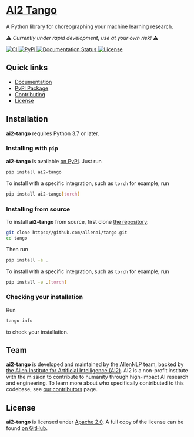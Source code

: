 # [AI2 Tango](https://ai2-tango.readthedocs.io/)

<!-- start tagline -->

A Python library for choreographing your machine learning research.

<!-- end tagline -->

⚠️ *Currently under rapid development, use at your own risk!* ⚠️

<!-- <p align="center"> -->
<p>
    <a href="https://github.com/allenai/tango/actions">
        <img alt="CI" src="https://github.com/allenai/tango/workflows/CI/badge.svg?event=push&branch=main">
    </a>
    <a href="https://pypi.org/project/ai2-tango/">
        <img alt="PyPI" src="https://img.shields.io/pypi/v/ai2-tango">
    </a>
    <a href="https://ai2-tango.readthedocs.io/en/latest/?badge=latest">
        <img src="https://readthedocs.org/projects/ai2-tango/badge/?version=latest" alt="Documentation Status" />
    </a>
    <a href="https://github.com/allenai/tango/blob/main/LICENSE">
        <img alt="License" src="https://img.shields.io/github/license/allenai/tango.svg?color=blue&cachedrop">
    </a>
    <br/>
</p>

## Quick links

- [Documentation](https://ai2-tango.readthedocs.io/)
- [PyPI Package](https://pypi.org/project/ai2-tango/)
- [Contributing](https://github.com/allenai/tango/blob/main/CONTRIBUTING.md)
- [License](https://github.com/allenai/tango/blob/main/LICENSE)

## Installation

<!-- start py version -->

**ai2-tango** requires Python 3.7 or later.

<!-- end py version -->

### Installing with `pip`

<!-- start install pip -->

**ai2-tango** is available [on PyPI](https://pypi.org/project/ai2-tango/). Just run

```bash
pip install ai2-tango
```

To install with a specific integration, such as `torch` for example, run

```bash
pip install ai2-tango[torch]
```

<!-- end install pip -->

### Installing from source

<!-- start install source -->

To install **ai2-tango** from source, first clone [the repository](https://github.com/allenai/tango):

```bash
git clone https://github.com/allenai/tango.git
cd tango
```

Then run

```bash
pip install -e .
```

To install with a specific integration, such as `torch` for example, run

```bash
pip install -e .[torch]
```

<!-- end install source -->

### Checking your installation

<!-- start check install -->

Run

```bash
tango info
```

to check your installation.

<!-- end check install -->

## Team

<!-- start team -->

**ai2-tango** is developed and maintained by the AllenNLP team, backed by [the Allen Institute for Artificial Intelligence (AI2)](https://allenai.org/).
AI2 is a non-profit institute with the mission to contribute to humanity through high-impact AI research and engineering.
To learn more about who specifically contributed to this codebase, see [our contributors](https://github.com/allenai/tango/graphs/contributors) page.

<!-- end team -->

## License

<!-- start license -->

**ai2-tango** is licensed under [Apache 2.0](https://www.apache.org/licenses/LICENSE-2.0).
A full copy of the license can be found [on GitHub](https://github.com/allenai/tango/blob/main/LICENSE).

<!-- end license -->
